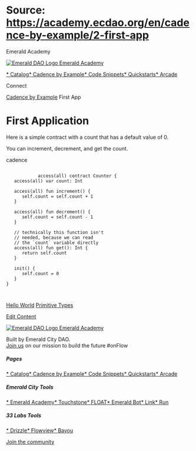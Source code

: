 # Source: https://academy.ecdao.org/en/cadence-by-example/2-first-app

Emerald Academy





[![Emerald DAO Logo](/ea-logo.png)
Emerald Academy](/en/)


[* Catalog](/en/catalog)[* Cadence by Example](/en/cadence-by-example)[* Code Snippets](/en/snippets)[* Quickstarts](/en/quickstarts)[* Arcade](https://arcade.ecdao.org)

Connect



[Cadence by Example](/en/cadence-by-example)
First App

# First Application

Here is a simple contract with a count that has a default value of 0.

You can increment, decrement, and get the count.

cadence

```
		
			access(all) contract Counter {
   access(all) var count: Int

   access(all) fun increment() {
      self.count = self.count + 1
   }

   access(all) fun decrement() {
      self.count = self.count - 1
   }

   // technically this function isn't 
   // needed, because we can read
   // the `count` variable directly
   access(all) fun get(): Int {
      return self.count
   }

   init() {
      self.count = 0
   }
}
		 
	
```

[Hello World](/en/cadence-by-example/1-hello-world)
[Primitive Types](/en/cadence-by-example/3-primitive-types)

[Edit Content](https://github.com/emerald-dao/emerald-academy-v2/tree/main/src/lib/content/cadence-by-example/en/2-first-app.md)



[![Emerald DAO Logo](/ea-logo.png)
Emerald Academy](/en/)

Built by Emerald City DAO.  
[Join us](https://discord.gg/emerald-city-906264258189332541) on our mission to build the future #onFlow

##### Pages

[* Catalog](/en/catalog)[* Cadence by Example](/en/cadence-by-example)[* Code Snippets](/en/snippets)[* Quickstarts](/en/quickstarts)[* Arcade](https://arcade.ecdao.org)


##### Emerald City Tools

[* Emerald Academy](https://academy.ecdao.org/)[* Touchstone](https://touchstone.city/)[* FLOAT](https://floats.city/)[* Emerald Bot](https://bot.ecdao.org/)[* Link](https://link.ecdao.org/)[* Run](https://run.ecdao.org/)


##### 33 Labs Tools

[* Drizzle](https://drizzle33.app/)[* Flowview](https://flowview.app/)[* Bayou](https://bayou33.app/)

[Join the community](https://discord.gg/emerald-city-906264258189332541)
